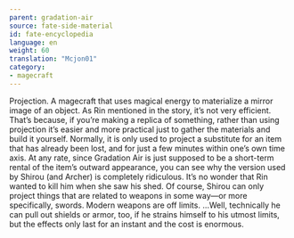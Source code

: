 ```yaml
---
parent: gradation-air
source: fate-side-material
id: fate-encyclopedia
language: en
weight: 60
translation: "Mcjon01"
category:
- magecraft
---
```


Projection.
A magecraft that uses magical energy to materialize a mirror image of an object.
As Rin mentioned in the story, it’s not very efficient.
That’s because, if you’re making a replica of something, rather than using projection it’s easier and more practical just to gather the materials and build it yourself.
Normally, it is only used to project a substitute for an item that has already been lost, and for just a few minutes within one’s own time axis.
At any rate, since Gradation Air is just supposed to be a short-term rental of the item’s outward appearance, you can see why the version used by Shirou (and Archer) is completely ridiculous. It’s no wonder that Rin wanted to kill him when she saw his shed.
Of course, Shirou can only project things that are related to weapons in some way—or more specifically, swords. Modern weapons are off limits.
…Well, technically he can pull out shields or armor, too, if he strains himself to his utmost limits, but the effects only last for an instant and the cost is enormous.
